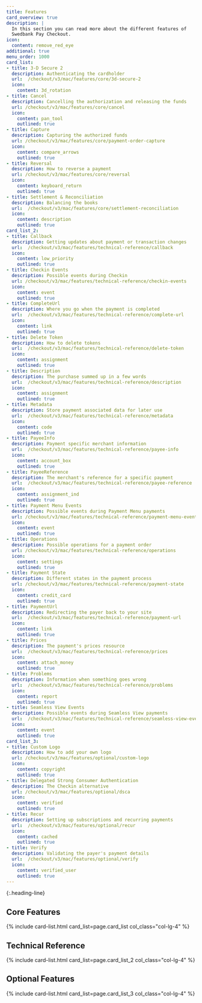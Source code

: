 ```yaml
---
title: Features
card_overview: true
description: |
  In this section you can read more about the different features of
  Swedbank Pay Checkout.
icon:
  content: remove_red_eye
additional: true
menu_order: 1000
card_list:
- title: 3-D Secure 2
  description: Authenticating the cardholder
  url:  /checkout/v3/mac/features/core/3d-secure-2
  icon:
    content: 3d_rotation
- title: Cancel
  description: Cancelling the authorization and releasing the funds
  url: /checkout/v3/mac/features/core/cancel
  icon:
    content: pan_tool
    outlined: true
- title: Capture
  description: Capturing the authorized funds
  url: /checkout/v3/mac/features/core/payment-order-capture
  icon:
    content: compare_arrows
    outlined: true
- title: Reversal
  description: How to reverse a payment
  url: /checkout/v3/mac/features/core/reversal
  icon:
    content: keyboard_return
    outlined: true
- title: Settlement & Reconciliation
  description: Balancing the books
  url:  /checkout/v3/mac/features/core/settlement-reconciliation
  icon:
    content: description
    outlined: true
card_list_2:
- title: Callback
  description: Getting updates about payment or transaction changes
  url:  /checkout/v3/mac/features/technical-reference/callback
  icon:
    content: low_priority
    outlined: true
- title: Checkin Events
  description: Possible events during Checkin
  url: /checkout/v3/mac/features/technical-reference/checkin-events
  icon:
    content: event
    outlined: true
- title: CompleteUrl
  description: Where you go when the payment is completed
  url:  /checkout/v3/mac/features/technical-reference/complete-url
  icon:
    content: link
    outlined: true
- title: Delete Token
  description: How to delete tokens
  url:  /checkout/v3/mac/features/technical-reference/delete-token
  icon:
    content: assignment
    outlined: true
- title: Description
  description: The purchase summed up in a few words
  url:  /checkout/v3/mac/features/technical-reference/description
  icon:
    content: assignment
    outlined: true
- title: Metadata
  description: Store payment associated data for later use
  url:  /checkout/v3/mac/features/technical-reference/metadata
  icon:
    content: code
    outlined: true
- title: PayeeInfo
  description: Payment specific merchant information
  url:  /checkout/v3/mac/features/technical-reference/payee-info
  icon:
    content: account_box
    outlined: true
- title: PayeeReference
  description: The merchant's reference for a specific payment
  url:  /checkout/v3/mac/features/technical-reference/payee-reference
  icon:
    content: assignment_ind
    outlined: true
- title: Payment Menu Events
  description: Possible events during Payment Menu payments
  url: /checkout/v3/mac/features/technical-reference/payment-menu-events
  icon:
    content: event
    outlined: true
- title: Operations
  description: Possible operations for a payment order
  url: /checkout/v3/mac/features/technical-reference/operations
  icon:
    content: settings
    outlined: true
- title: Payment State
  description: Different states in the payment process
  url: /checkout/v3/mac/features/technical-reference/payment-state
  icon:
    content: credit_card
    outlined: true
- title: PaymentUrl
  description: Redirecting the payer back to your site
  url:  /checkout/v3/mac/features/technical-reference/payment-url
  icon:
    content: link
    outlined: true
- title: Prices
  description: The payment's prices resource
  url:  /checkout/v3/mac/features/technical-reference/prices
  icon:
    content: attach_money
    outlined: true
- title: Problems
  description: Information when something goes wrong
  url:  /checkout/v3/mac/features/technical-reference/problems
  icon:
    content: report
    outlined: true
- title: Seamless View Events
  description: Possible events during Seamless View payments
  url:  /checkout/v3/mac/features/technical-reference/seamless-view-events
  icon:
    content: event
    outlined: true
card_list_3:
- title: Custom Logo
  description: How to add your own logo
  url: /checkout/v3/mac/features/optional/custom-logo
  icon:
    content: copyright
    outlined: true
- title: Delegated Strong Consumer Authentication
  description: The Checkin alternative
  url: /checkout/v3/mac/features/optional/dsca
  icon:
    content: verified
    outlined: true
- title: Recur
  description: Setting up subscriptions and recurring payments
  url:  /checkout/v3/mac/features/optional/recur
  icon:
    content: cached
    outlined: true
- title: Verify
  description: Validating the payer's payment details
  url:  /checkout/v3/mac/features/optional/verify
  icon:
    content: verified_user
    outlined: true
---
```


{:.heading-line}

## Core Features

{% include card-list.html card_list=page.card_list
    col_class="col-lg-4" %}

## Technical Reference

{% include card-list.html card_list=page.card_list_2
    col_class="col-lg-4" %}

## Optional Features

{% include card-list.html card_list=page.card_list_3
    col_class="col-lg-4" %}
